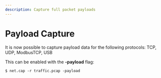 ```yaml
---
description: Capture full packet payloads
---
```


# Payload Capture

It is now possible to capture payload data for the following protocols: TCP, UDP, ModbusTCP, USB

This can be enabled with the **-payload** flag:

```text
$ net.cap -r traffic.pcap -payload
```



